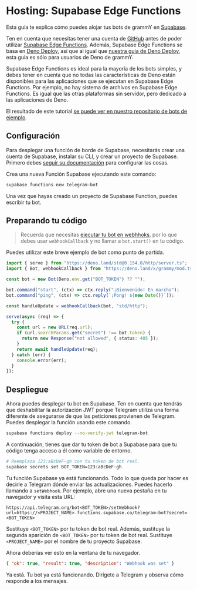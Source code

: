 # Hosting: Supabase Edge Functions

Esta guía te explica cómo puedes alojar tus bots de grammY en [Supabase](https://supabase.com/).

Ten en cuenta que necesitas tener una cuenta de [GitHub](https://github.com) antes de poder utilizar [Supabase Edge Functions](https://supabase.com/docs/guides/functions).
Además, Supabase Edge Functions se basa en [Deno Deploy](https://deno.com/deploy), así que al igual que [nuestra guía de Deno Deploy](./deno-deploy.md), esta guía es sólo para usuarios de Deno de grammY.

Supabase Edge Functions es ideal para la mayoría de los bots simples, y debes tener en cuenta que no todas las características de Deno están disponibles para las aplicaciones que se ejecutan en Supabase Edge Functions.
Por ejemplo, no hay sistema de archivos en Supabase Edge Functions.
Es igual que las otras plataformas sin servidor, pero dedicado a las aplicaciones de Deno.

El resultado de este tutorial [se puede ver en nuestro repositorio de bots de ejemplo](https://github.com/grammyjs/examples/tree/main/supabase-edge-functions).

## Configuración

Para desplegar una función de borde de Supabase, necesitarás crear una cuenta de Supabase, instalar su CLI, y crear un proyecto de Supabase.
Primero debes [seguir su documentación](https://supabase.com/docs/guides/functions#prerequisites) para configurar las cosas.

Crea una nueva Función Supabase ejecutando este comando:

```sh
supabase functions new telegram-bot
```

Una vez que hayas creado un proyecto de Supabase Function, puedes escribir tu bot.

## Preparando tu código

> Recuerda que necesitas [ejecutar tu bot en webhhoks](../guide/deployment-types.md#cómo-usar-webhooks), por lo que debes usar `webhookCallback` y no llamar a `bot.start()` en tu código.

Puedes utilizar este breve ejemplo de bot como punto de partida.

```ts
import { serve } from "https://deno.land/std@0.154.0/http/server.ts";
import { Bot, webhookCallback } from "https://deno.land/x/grammy/mod.ts";

const bot = new Bot(Deno.env.get("BOT_TOKEN") ?? "");

bot.command("start", (ctx) => ctx.reply("¡Bienvenido! En marcha");
bot.command("ping", (ctx) => ctx.reply(`¡Pong! ${new Date()}`));

const handleUpdate = webhookCallback(bot, "std/http");

serve(async (req) => {
  try {
    const url = new URL(req.url);
    if (url.searchParams.get("secret") !== bot.token) {
      return new Response("not allowed", { status: 405 });
    }
    return await handleUpdate(req);
  } catch (err) {
    console.error(err);
  }
});
```

## Despliegue

Ahora puedes desplegar tu bot en Supabase.
Ten en cuenta que tendrás que deshabilitar la autorización JWT porque Telegram utiliza una forma diferente de asegurarse de que las peticiones provienen de Telegram.
Puedes desplegar la función usando este comando.

```sh
supabase functions deploy --no-verify-jwt telegram-bot
```

A continuación, tienes que dar tu token de bot a Supabase para que tu código tenga acceso a él como variable de entorno.

```sh
# Reemplaza 123:aBcDeF-gh con tu token de bot real.
supabase secrets set BOT_TOKEN=123:aBcDeF-gh
```

Tu función Supabase ya está funcionando.
Todo lo que queda por hacer es decirle a Telegram dónde enviar las actualizaciones.
Puedes hacerlo llamando a `setWebhook`.
Por ejemplo, abre una nueva pestaña en tu navegador y visita esta URL:

```plaintext
https://api.telegram.org/bot<BOT_TOKEN>/setWebhook?url=https://<PROJECT_NAME>.functions.supabase.co/telegram-bot?secret=<BOT_TOKEN>
```

Sustituye `<BOT_TOKEN>` por tu token de bot real.
Además, sustituye la segunda aparición de `<BOT_TOKEN>` por tu token de bot real.
Sustituye `<PROJECT_NAME>` por el nombre de tu proyecto Supabase.

Ahora deberías ver esto en la ventana de tu navegador.

```json
{ "ok": true, "result": true, "description": "Webhook was set" }
```

Ya está.
Tu bot ya está funcionando.
Dirígete a Telegram y observa cómo responde a los mensajes.
